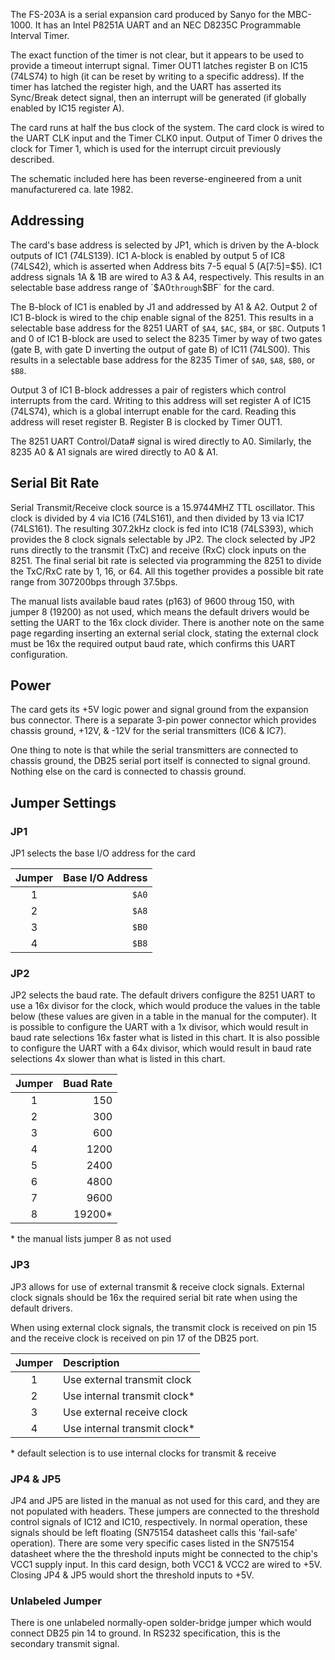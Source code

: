 The FS-203A is a serial expansion card produced by Sanyo for the MBC-1000. It has an Intel P8251A UART and an NEC D8235C Programmable Interval Timer. 

The exact function of the timer is not clear, but it appears to be used to provide a timeout interrupt signal. Timer OUT1 latches register B on IC15 (74LS74) to high (it can be reset by writing to a specific address). If the timer has latched the register high, and the UART has asserted its Sync/Break detect signal, then an interrupt will be generated (if globally enabled by IC15 register A).

The card runs at half the bus clock of the system. The card clock is wired to the UART CLK input and the Timer CLK0 input. Output of Timer 0 drives the clock for Timer 1, which is used for the interrupt circuit previously described.

The schematic included here has been reverse-engineered from a unit manufacturered ca. late 1982.

## Addressing
The card's base address is selected by JP1, which is driven by the A-block outputs of IC1 (74LS139). IC1 A-block is enabled by output 5 of IC8 (74LS42), which is asserted when Address bits 7-5 equal 5 (A[7:5]=$5). IC1 address signals 1A & 1B are wired to A3 & A4, respectively. This results in an selectable base address range of `$A0` through `$BF` for the card. 

The B-block of IC1 is enabled by J1 and addressed by A1 & A2. Output 2 of IC1 B-block is wired to the chip enable signal of the 8251. This results in a selectable base address for the 8251 UART of `$A4`, `$AC`, `$B4`, or `$BC`. Outputs 1 and 0 of IC1 B-block are used to select the 8235 Timer by way of two gates (gate B, with gate D inverting the output of gate B) of IC11 (74LS00). This results in a selectable base address for the 8235 Timer of `$A0`, `$A8`, `$B0`, or `$B8`.

Output 3 of IC1 B-block addresses a pair of registers which control interrupts from the card. Writing to this address will set register A of IC15 (74LS74), which is a global interrupt enable for the card. Reading this address will reset register B. Register B is clocked by Timer OUT1.

The 8251 UART Control/Data# signal is wired directly to A0. Similarly, the 8235 A0 & A1 signals are wired directly to A0 & A1. 

## Serial Bit Rate
Serial Transmit/Receive clock source is a 15.9744MHZ TTL oscillator. This clock is divided by 4 via IC16 (74LS161), and then divided by 13 via IC17 (74LS161). The resulting 307.2kHz clock is fed into IC18 (74LS393), which provides the 8 clock signals selectable by JP2. The clock selected by JP2 runs directly to the transmit (TxC) and receive (RxC) clock inputs on the 8251. The final serial bit rate is selected via programming the 8251 to divide the TxC/RxC rate by 1, 16, or 64. All this together provides a possible bit rate range from 307200bps through 37.5bps.

The manual lists available baud rates (p163) of 9600 throug 150, with jumper 8 (19200) as not used, which means the default drivers would be setting the UART to the 16x clock divider. There is another note on the same page regarding inserting an external serial clock, stating the external clock must be 16x the required output baud rate, which confirms this UART configuration. 

## Power
The card gets its +5V logic power and signal ground from the expansion bus connector. There is a separate 3-pin power connector which provides chassis ground, +12V, & -12V for the serial transmitters (IC6 & IC7).

One thing to note is that while the serial transmitters are connected to chassis ground, the DB25 serial port itself is connected to signal ground. Nothing else on the card is connected to chassis ground. 

## Jumper Settings

### JP1
JP1 selects the base I/O address for the card

| Jumper | Base I/O Address |
| :---:  | ---: |
| 1 | `$A0` |
| 2 | `$A8` |
| 3 | `$B0` |
| 4 | `$B8` |

### JP2
JP2 selects the baud rate. The default drivers configure the 8251 UART to use a 16x divisor for the clock, which would produce the values in the table below (these values are given in a table in the manual for the computer). It is possible to configure the UART with a 1x divisor, which would result in baud rate selections 16x faster what is listed in this chart. It is also possible to configure the UART with a 64x divisor, which would result in baud rate selections 4x slower than what is listed in this chart.

| Jumper | Buad Rate |
| :---: | ---: |
| 1 | 150 |
| 2 | 300 | 
| 3 | 600 | 
| 4 | 1200 |
| 5 | 2400 | 
| 6 | 4800 |
| 7 | 9600 |
| 8 | 19200\* |

\* the manual lists jumper 8 as not used

### JP3
JP3 allows for use of external transmit & receive clock signals. External clock signals should be 16x the required serial bit rate when using the default drivers. 

When using external clock signals, the transmit clock is received on pin 15 and the receive clock is received on pin 17 of the DB25 port.

| Jumper | Description |
| :---: | :--- |
| 1 | Use external transmit clock |
| 2 | Use internal transmit clock\* |
| 3 | Use external receive clock |
| 4 | Use internal transmit clock\* |

\* default selection is to use internal clocks for transmit & receive

### JP4 & JP5
JP4 and JP5 are listed in the manual as not used for this card, and they are not populated with headers. These jumpers are connected to the threshold control signals of IC12 and IC10, respectively. In normal operation, these signals should be left floating (SN75154 datasheet calls this 'fail-safe' operation). There are some very specific cases listed in the SN75154 datasheet where the the threshold inputs might be connected to the chip's VCC1 supply input. In this card design, both VCC1 & VCC2 are wired to +5V. Closing JP4 & JP5 would short the threshold inputs to +5V.

### Unlabeled Jumper
There is one unlabeled normally-open solder-bridge jumper which would connect DB25 pin 14 to ground. In RS232 specification, this is the secondary transmit signal. 
